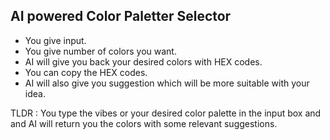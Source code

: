 
## AI powered Color Paletter Selector

- You give input.
- You give number of colors you want.
- AI will give you back your desired colors with HEX codes.
- You can copy the HEX codes.
- AI will also give you suggestion which will be more suitable with your idea.

TLDR : You type the vibes or your desired color palette in the input box and and AI will return you the colors with some relevant suggestions.
